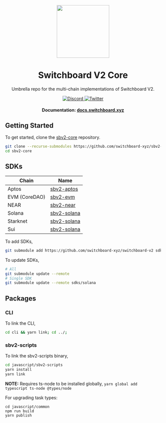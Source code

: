 <div align="center">
  <a href="#">
    <img height="170" src="https://github.com/switchboard-xyz/sbv2-core/raw/main/website/static/img/icons/switchboard/avatar.svg" />
  </a>

  <h1>Switchboard V2 Core</h1>

  <p>Umbrella repo for the multi-chain implementations of Switchboard V2.</p>

  <p>
    <a href="https://discord.gg/switchboardxyz">
      <img alt="Discord" src="https://img.shields.io/discord/841525135311634443?color=blueviolet&logo=discord&logoColor=white">
    </a>
    <a href="https://twitter.com/switchboardxyz">
      <img alt="Twitter" src="https://img.shields.io/twitter/follow/switchboardxyz?label=Follow+Switchboard" />
    </a>
  </p>

  <h4>
    <strong>Documentation: </strong><a href="https://docs.switchboard.xyz">docs.switchboard.xyz</a>
  </h4>
</div>

## Getting Started

To get started, clone the
[sbv2-core](https://github.com/switchboard-xyz/sbv2-core) repository.

```bash
git clone --recurse-submodules https://github.com/switchboard-xyz/sbv2-core.git
cd sbv2-core
```

## SDKs

| **Chain**     | **Name**                      |
| ------------- | ----------------------------- |
| Aptos         | [sbv2-aptos](/sdks/aptos)     |
| EVM (CoreDAO) | [sbv2-evm](/sdks/evm)         |
| NEAR          | [sbv2-near](/sdks/near)       |
| Solana        | [sbv2-solana](/sdks/solana)   |
| Starknet      | [sbv2-solana](/sdks/starknet) |
| Sui           | [sbv2-solana](/sdks/sui)      |

To add SDKs,

```bash
git submodule add https://github.com/switchboard-xyz/switchboard-v2 sdks/solana
```

To update SDKs,

```bash
# All
git submodule update --remote
# Single SDK
git submodule update --remote sdks/solana
```

## Packages

### CLI

To link the CLI,

```bash
cd cli && yarn link; cd ../;
```

### sbv2-scripts

To link the sbv2-scripts binary,

```bash
cd javascript/sbv2-scripts
yarn install
yarn link
```

**NOTE:** Requires ts-node to be installed globally,
`yarn global add typescript ts-node @types/node`

For upgrading task types:

```
cd javascript/common
npm run build
yarn publish
```
